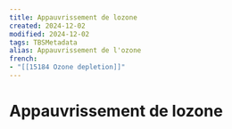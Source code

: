 ```yaml
---
title: Appauvrissement de lozone
created: 2024-12-02
modified: 2024-12-02
tags: TBSMetadata
alias: Appauvrissement de l'ozone
french:
- "[[15184 Ozone depletion]]"
---
```

# Appauvrissement de lozone
